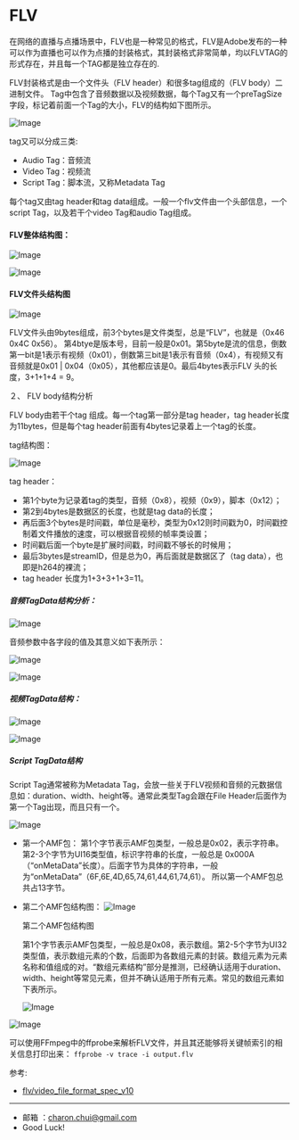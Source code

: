FLV
===

在网络的直播与点播场景中，FLV也是一种常见的格式，FLV是Adobe发布的一种可以作为直播也可以作为点播的封装格式，其封装格式非常简单，均以FLVTAG的形式存在，并且每一个TAG都是独立存在的.

FLV封装格式是由一个文件头（FLV header）和很多tag组成的（FLV body）二进制文件。
Tag中包含了音频数据以及视频数据，每个Tag又有一个preTagSize字段，标记着前面一个Tag的大小，FLV的结构如下图所示。

![Image](https://raw.githubusercontent.com/CharonChui/Pictures/master/flv_tag.jpg?raw=true)


tag又可以分成三类:
- Audio Tag：音频流
- Video Tag：视频流
- Script Tag：脚本流，又称Metadata Tag

每个tag又由tag header和tag data组成。一般一个flv文件由一个头部信息，一个script Tag，以及若干个video Tag和audio Tag组成。


#### FLV整体结构图：

![Image](https://raw.githubusercontent.com/CharonChui/Pictures/master/flv_tag.jpg?raw=true)


![Image](https://raw.githubusercontent.com/CharonChui/Pictures/master/flv_header_tag.png?raw=true)


#### FLV文件头结构图

![Image](https://raw.githubusercontent.com/CharonChui/Pictures/master/flv_tag_2.png?raw=true)   

FLV文件头由9bytes组成，前3个bytes是文件类型，总是“FLV”，也就是（0x46 0x4C 0x56）。
第4btye是版本号，目前一般是0x01。第5byte是流的信息，倒数第一bit是1表示有视频（0x01），倒数第三bit是1表示有音频（0x4），有视频又有音频就是0x01 | 0x04（0x05），其他都应该是0。最后4bytes表示FLV 头的长度，3+1+1+4 = 9。

２、 FLV body结构分析

FLV body由若干个tag 组成。每一个tag第一部分是tag header，tag header长度为11bytes，但是每个tag header前面有4bytes记录着上一个tag的长度。

tag结构图：

![Image](https://raw.githubusercontent.com/CharonChui/Pictures/master/flv_body_tag.png?raw=true)   

tag header：
- 第1个byte为记录着tag的类型，音频（0x8），视频（0x9），脚本（0x12）；
- 第2到4bytes是数据区的长度，也就是tag data的长度；
- 再后面3个bytes是时间戳，单位是毫秒，类型为0x12则时间戳为0，时间戳控制着文件播放的速度，可以根据音视频的帧率类设置；
- 时间戳后面一个byte是扩展时间戳，时间戳不够长的时候用；
- 最后3bytes是streamID，但是总为0，再后面就是数据区了（tag data），也即是h264的裸流；
- tag header 长度为1+3+3+1+3=11。

##### 音频TagData结构分析：

![Image](https://raw.githubusercontent.com/CharonChui/Pictures/master/flv_audio_tag.png?raw=true)   

音频参数中各字段的值及其意义如下表所示：

![Image](https://raw.githubusercontent.com/CharonChui/Pictures/master/flv_audio_tag2.png?raw=true)   

![Image](https://raw.githubusercontent.com/CharonChui/Pictures/master/flv_audio_tag3.png?raw=true)   


##### 视频TagData结构：

![Image](https://raw.githubusercontent.com/CharonChui/Pictures/master/flv_video_tag.png?raw=true)   

![Image](https://raw.githubusercontent.com/CharonChui/Pictures/master/flv_video_tag2.png?raw=true)   


##### Script TagData结构

Script Tag通常被称为Metadata Tag，会放一些关于FLV视频和音频的元数据信息如：duration、width、height等。通常此类型Tag会跟在File Header后面作为第一个Tag出现，而且只有一个。

![Image](https://raw.githubusercontent.com/CharonChui/Pictures/master/flv_script_tag.png?raw=true)   

- 第一个AMF包：
    第1个字节表示AMF包类型，一般总是0x02，表示字符串。第2-3个字节为UI16类型值，标识字符串的长度，一般总是 0x000A（“onMetaData”长度）。后面字节为具体的字符串，一般  为“onMetaData”（6F,6E,4D,65,74,61,44,61,74,61）。
    所以第一个AMF包总共占13字节。

- 第二个AMF包结构图：
    ![Image](https://raw.githubusercontent.com/CharonChui/Pictures/master/flv_awf_tag.png?raw=true)   

     第二个AMF包结构图

    第1个字节表示AMF包类型，一般总是0x08，表示数组。第2-5个字节为UI32类型值，表示数组元素的个数，后面即为各数组元素的封装。数组元素为元素名称和值组成的对。“数组元素结构”部分是推测，已经确认适用于duration、width、height等常见元素，但并不确认适用于所有元素。常见的数组元素如下表所示。

    ![Image](https://raw.githubusercontent.com/CharonChui/Pictures/master/flv_amf_tag.jpg?raw=true)   


![Image](https://raw.githubusercontent.com/CharonChui/Pictures/master/flv_script_tag_2.png?raw=true)   

可以使用FFmpeg中的ffprobe来解析FLV文件，并且其还能够将关键帧索引的相关信息打印出来： 
`ffprobe -v trace -i output.flv`


参考: 

- [flv/video_file_format_spec_v10](https://www.adobe.com/content/dam/acom/en/devnet/flv/video_file_format_spec_v10.pdf)



---

- 邮箱 ：charon.chui@gmail.com  
- Good Luck! 